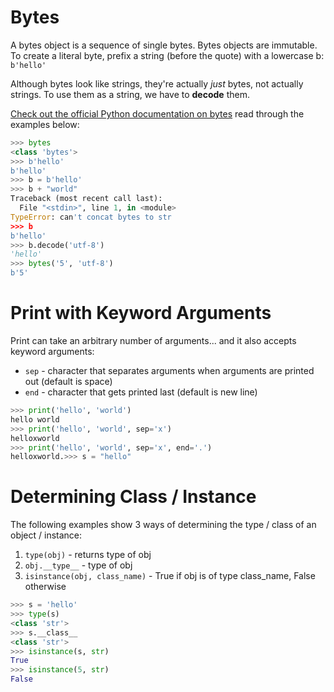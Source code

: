 
# Bytes

A bytes object is a sequence of single bytes. Bytes objects are immutable. To create a literal byte, prefix a string (before the quote) with a lowercase b: `b'hello'`

Although bytes look like strings, they're actually _just_ bytes, not actually strings. To use them as a string, we have to __decode__ them.

[Check out the official Python documentation on bytes](https://docs.python.org/3/library/stdtypes.html#bytes) read through the examples below: 

```python
>>> bytes
<class 'bytes'>
>>> b'hello'
b'hello'
>>> b = b'hello'
>>> b + "world"
Traceback (most recent call last):
  File "<stdin>", line 1, in <module>
TypeError: can't concat bytes to str
>>> b
b'hello'
>>> b.decode('utf-8') 
'hello'
>>> bytes('5', 'utf-8')
b'5'
```

# Print with Keyword Arguments

Print can take an arbitrary number of arguments... and it also accepts keyword arguments:

* `sep` - character that separates arguments when arguments are printed out (default is space)
* `end` - character that gets printed last (default is new line)

```python
>>> print('hello', 'world')
hello world
>>> print('hello', 'world', sep='x')
helloxworld
>>> print('hello', 'world', sep='x', end='.')
helloxworld.>>> s = "hello"
```

# Determining Class / Instance

The following examples show 3 ways of determining the type / class of an object / instance:

1. `type(obj)` - returns type of obj
2. `obj.__type__` - type of obj
3. `isinstance(obj, class_name)` - True if obj is of type class_name, False otherwise


```python
>>> s = 'hello'
>>> type(s)
<class 'str'>
>>> s.__class__
<class 'str'>
>>> isinstance(s, str)
True
>>> isinstance(5, str)
False
```
